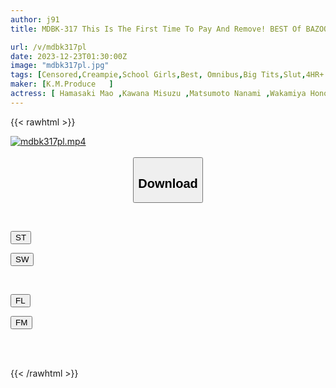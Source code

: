 ```yaml
---
author: j91
title: MDBK-317 This Is The First Time To Pay And Remove! BEST Of BAZOOKA Super Beautiful SEX 2023 Highlight BEST

url: /v/mdbk317pl
date: 2023-12-23T01:30:00Z
image: "mdbk317pl.jpg"
tags: [Censored,Creampie,School Girls,Best, Omnibus,Big Tits,Slut,4HR+	 ]
maker: [K.M.Produce   ]
actress: [ Hamasaki Mao ,Kawana Misuzu ,Matsumoto Nanami ,Wakamiya Hono ,Suzuka Kurumi ,Himesaki Hana ,Takarada Arisa ,Seina Arisa  ,Kisaki Alice ,Yuki Rino ]
---
```



{{< rawhtml >}}

<div class="video" data-videoid="mLr8XRQGO4ubwvd">
    <a href="javascript:;">
        <img src="/v/mdbk317pl/mdbk317pl.jpg" width="WIDTH" height="HEIGHT" alt="mdbk317pl.mp4" loading="lazy">
    </a>
</div>

<script type="text/javascript" src="https://j91.asia/asset/on-demand-st.js"></script>

<br>
  <link rel="stylesheet" href="https://j91.asia/asset/bs5.css">
  
  <center>
  <button class="btn btn-primary" type="button" data-bs-toggle="collapse" data-bs-target=".multi-collapse" aria-expanded="false" aria-controls="multiCollapseExample1 multiCollapseExample2"><h2>Download</h2></button></center>
</p>
<div class="row">
  <div class="col">
    <div class="collapse multi-collapse" id="multiCollapseExample1">
      <div class="card card-body">
	      	      <br>
<div class="buttons">  
<p><a href="https://streamtape.to/v/mLr8XRQGO4ubwvd" target="_blank"><button class="btn-hover color-3"><i class="fa fa-download"></i> ST</button></a></p>
<p><a href="https://flaswish.com/ixqkfnbd7t47" target="_blank"><button class="btn-hover color-2"><i class="fa fa-download"></i> SW</button></a></p></div>
    </div>
  </div>
</div>
  <div class="col">
    <div class="collapse multi-collapse" id="multiCollapseExample2">
      <div class="card card-body">
	      <br>
<div class="buttons">
<p><a href="https://filelions.site/f/a0034rznq2l5" target="_blank"><button class="btn-hover color-9"><i class="fa fa-download"></i> FL</button></a></p>
<p><a href="https://filemoon.sx/d/yofm4ega2gy2" target="_blank"><button class="btn-hover color-8"><i class="fa fa-download"></i> FM</button></a></p></div>
<br><br>
      </div>
    </div>
  </div>
</div>

{{< /rawhtml >}}